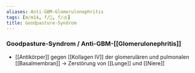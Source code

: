 ```yaml
---
aliases: Anti-GBM-Glomerulonephritis
tags: [m/m14, f/🍺, f/🫁]
title: Goodpasture-Syndrom
---
```

### Goodpasture-Syndrom  / Anti-GBM-[[Glomerulonephritis]] 
- [[Antikörper]] gegen [[Kollagen IV]] der glomerulären und pulmonalen [[Basalmembran]] → Zerstörung von [[Lunge]] und [[Niere]]
